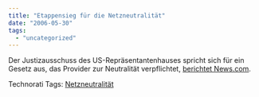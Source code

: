 ```yaml
---
title: "Etappensieg für die Netzneutralität"
date: "2006-05-30"
tags: 
  - "uncategorized"
---
```


Der Justizausschuss des US-Repräsentantenhauses spricht sich für ein Gesetz aus, das Provider zur Neutralität verpflichtet, [berichtet News.com](http://news.com.com/House+panel+votes+for+Net+neutrality/2100-1028_3-6077007.html?tag=nefd.lede).

  

Technorati Tags: [Netzneutralität](http://www.technorati.com/tag/Netzneutralität)
